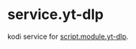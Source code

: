 # service.yt-dlp

kodi service for [script.module.yt-dlp](https://github.com/lekma/script.module.yt-dlp).
